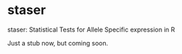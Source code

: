 # staser
staser: Statistical Tests for Allele Specific expression in R

Just a stub now, but coming soon.

